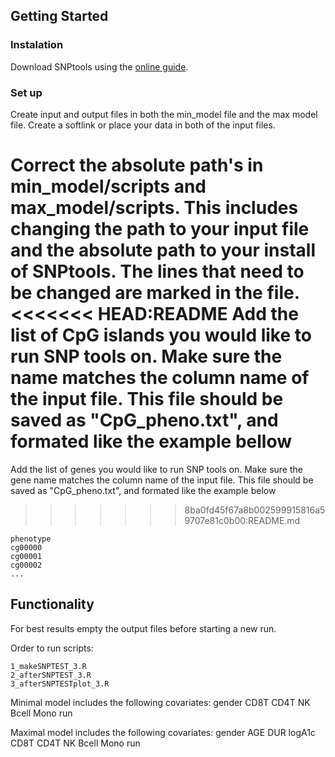 ## Getting Started

### Instalation
Download SNPtools using the [online guide](https://www.well.ox.ac.uk/~gav/snptest/#download).

### Set up
Create input and output files in both the min_model file and the max model file. Create a softlink or place your data in both of the input files.

Correct the absolute path's in min_model/scripts and max_model/scripts. This includes changing the path to your input file and the absolute path to your install of SNPtools. The lines that need to be changed are marked in the file.
<<<<<<< HEAD:README
Add the list of CpG islands you would like to run SNP tools on. Make sure the name matches the column name of the input file. This file should be saved as "CpG_pheno.txt", and formated like the example bellow
=======

Add the list of genes you would like to run SNP tools on. Make sure the gene name matches the column name of the input file. This file should be saved as "CpG_pheno.txt", and formated like the example below
>>>>>>> 8ba0fd45f67a8b002599915816a59707e81c0b00:README.md
````
phenotype
cg00000
cg00001
cg00002
...
````

## Functionality
For best results empty the output files before starting a new run.

Order to run scripts:
````
1_makeSNPTEST_3.R
2_afterSNPTEST_3.R
3_afterSNPTESTplot_3.R
````

Minimal model includes the following covariates: gender CD8T CD4T NK Bcell Mono run

Maximal model includes the following covariates: gender AGE DUR logA1c CD8T CD4T NK Bcell Mono run
